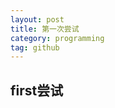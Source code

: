 ```yaml
---
layout: post  
title: 第一次尝试  
category: programming  
tag: github  
---
```


## first尝试
<!--wode -->